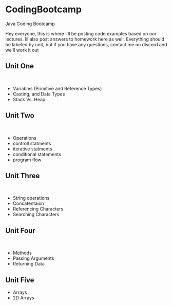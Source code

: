 # CodingBootcamp
Java Coding Bootcamp 

Hey everyone, this is where i'll be posting code examples based on our lectures. Ill also post answers to homework here as well.
Everything should be labeled by unit, but if you have any questions, contact me on discord and we'll work it out

<h2>Unit One </h2> <br>
<ul>
  <li>Variables (Primitive and Reference Types) </li>
  <li> Casting, and Data Types </li>
  <li> Stack Vs. Heap </li>
</ul>

<h2>Unit Two </h2> <br>
<ul>
  <li>Operations</li>
  <li>controll statments </li>
  <li>iterative statments </li>
  <li>conditional statements </li>
  <li>program flow </li>
</ul>

<h2>Unit Three </h2> <br>
<ul>
  <li>String operations</li>
  <li>Concatentaion</li>
  <li>Referencing Characters</li>
  <li>Searching Characters</li>
</ul>

<h2>Unit Four </h2> <br>
<ul>
  <li>Methods</li>
  <li>Passing Arguments</li>
  <li>Returning Data</li>
</ul>

<h2> Unit Five </h2>
  <ul>
  <li> Arrays </li>
  <li> 2D Arrays </li>
  </ul>




